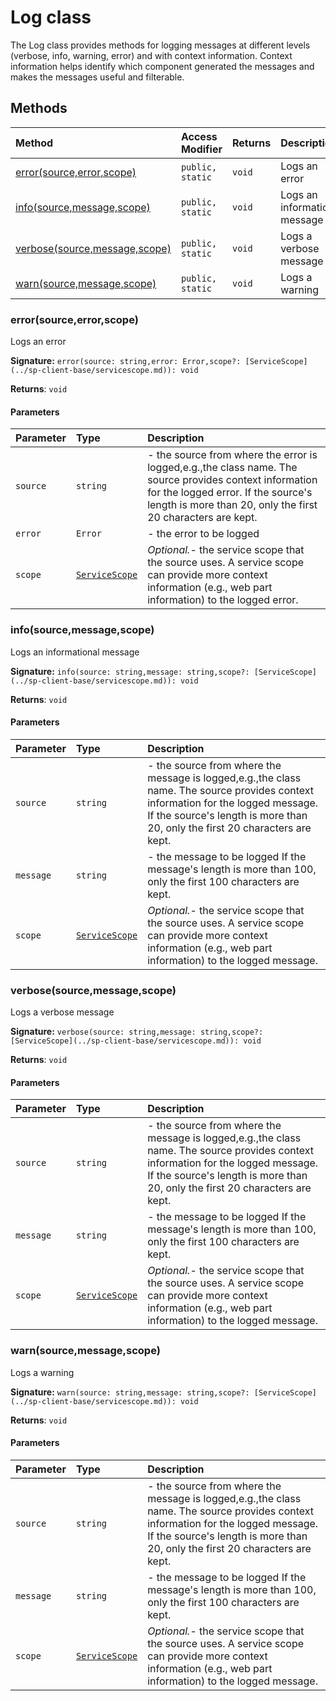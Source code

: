 # Log class





The Log class provides methods for logging messages at different levels (verbose, 
info, warning, error) and with context information. Context information helps identify 
which component generated the messages and makes the messages useful and filterable. 







## Methods

| Method	   | Access Modifier | Returns	| Description|
|:-------------|:----|:-------|:-----------|
|[error(source,error,scope)](#errorsourceerrorscope)     | `public, static` | `void` | Logs an error |
|[info(source,message,scope)](#infosourcemessagescope)     | `public, static` | `void` | Logs an informational message |
|[verbose(source,message,scope)](#verbosesourcemessagescope)     | `public, static` | `void` | Logs a verbose message |
|[warn(source,message,scope)](#warnsourcemessagescope)     | `public, static` | `void` | Logs a warning |





### error(source,error,scope)

Logs an error

**Signature:** `error(source: string,error: Error,scope?: [ServiceScope](../sp-client-base/servicescope.md)): void`

**Returns**: `void`



#### Parameters


| Parameter	   | Type    | Description |
|:-------------|:---------------|:------------|
| `source`    | `string` | - the source from where the error is logged,e.g.,the class name.  The source provides context information for the logged error.  If the source's length is more than 20, only the first 20 characters are kept. |
| `error`    | `Error` | - the error to be logged |
| `scope`    | [`ServiceScope`](../sp-client-base/servicescope.md) | _Optional._- the service scope that the source uses. A service scope can provide  more context information (e.g., web part information) to the logged error. |


### info(source,message,scope)

Logs an informational message

**Signature:** `info(source: string,message: string,scope?: [ServiceScope](../sp-client-base/servicescope.md)): void`

**Returns**: `void`



#### Parameters


| Parameter	   | Type    | Description |
|:-------------|:---------------|:------------|
| `source`    | `string` | - the source from where the message is logged,e.g.,the class name.  The source provides context information for the logged message.  If the source's length is more than 20, only the first 20 characters are kept. |
| `message`    | `string` | - the message to be logged  If the message's length is more than 100, only the first 100 characters are kept. |
| `scope`    | [`ServiceScope`](../sp-client-base/servicescope.md) | _Optional._- the service scope that the source uses. A service scope can provide  more context information (e.g., web part information) to the logged message. |


### verbose(source,message,scope)

Logs a verbose message

**Signature:** `verbose(source: string,message: string,scope?: [ServiceScope](../sp-client-base/servicescope.md)): void`

**Returns**: `void`



#### Parameters


| Parameter	   | Type    | Description |
|:-------------|:---------------|:------------|
| `source`    | `string` | - the source from where the message is logged,e.g.,the class name.  The source provides context information for the logged message.  If the source's length is more than 20, only the first 20 characters are kept. |
| `message`    | `string` | - the message to be logged  If the message's length is more than 100, only the first 100 characters are kept. |
| `scope`    | [`ServiceScope`](../sp-client-base/servicescope.md) | _Optional._- the service scope that the source uses. A service scope can provide  more context information (e.g., web part information) to the logged message. |


### warn(source,message,scope)

Logs a warning

**Signature:** `warn(source: string,message: string,scope?: [ServiceScope](../sp-client-base/servicescope.md)): void`

**Returns**: `void`



#### Parameters


| Parameter	   | Type    | Description |
|:-------------|:---------------|:------------|
| `source`    | `string` | - the source from where the message is logged,e.g.,the class name.  The source provides context information for the logged message.  If the source's length is more than 20, only the first 20 characters are kept. |
| `message`    | `string` | - the message to be logged  If the message's length is more than 100, only the first 100 characters are kept. |
| `scope`    | [`ServiceScope`](../sp-client-base/servicescope.md) | _Optional._- the service scope that the source uses. A service scope can provide  more context information (e.g., web part information) to the logged message. |

